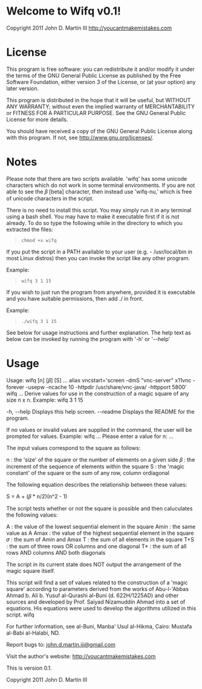 #  Welcome to Wifq v0.1!

Copyright 2011 John D. Martin III
http://youcantmakemistakes.com

# License

This program is free software: you can redistribute it and/or modify
it under the terms of the GNU General Public License as published by
the Free Software Foundation, either version 3 of the License, or
(at your option) any later version.

This program is distributed in the hope that it will be useful,
but WITHOUT ANY WARRANTY; without even the implied warranty of
MERCHANTABILITY or FITNESS FOR A PARTICULAR PURPOSE.  See the
GNU General Public License for more details.

You should have received a copy of the GNU General Public License
along with this program.  If not, see <http://www.gnu.org/licenses/>.

# Notes

Please note that there are two scripts available. 'wifq' has some
unicode characters which do not work in some terminal environments. If
you are not able to see the 𝛽 [beta] character, then instead use
'wifq-nu,' which is free of unicode characters in the script.

There is no need to install this script. You may simply run it in any
terminal using a bash shell. You may have to make it executable first 
if it is not already. To do so type the following while in the 
directory to which you extracted the files:

> `chmod +x wifq`

If you put the script in a PATH available to your user (e.g. -
/usr/local/bin in most Linux distros) then you can invoke the script
like any other program.

Example:
> `wifq 3 1 15`

If you wish to just run the program from anywhere, provided it is
executable and you have suitable permissions, then add ./ in front.

Example:
> `./wifq 3 1 15`

See below for usage instructions and further explanation. The help text
as below can be invoked by running the program with '-h' or '--help'

# Usage

Usage:	wifq [n] [𝛽] [S] ...
alias vncstart='screen -dmS "vnc-server" x11vnc -forever -usepw -ncache 10 -httpdir /usr/share/vnc-java/ -httpport 5800'
	wifq ...
Derive values for use in the construction of a magic square of any size
n x n.
Example:	wifq 3 1 15

  -h, --help			Displays this help screen. 
      --readme			Displays the README for the program.

If no values or invalid values are supplied in the command, the user 
will be prompted for values. 
Example:	wifq
		... 
		Please enter a value for n: ...

The input values correspond to the square as follows:

   n	: the 'size' of the square or the number of elements on a given 
		side
       𝛽	: the increment of the sequence of elements within the square
   S	: the 'magic constant' of the square or the sum of any row, 
		column ordiagonal

The following equation describes the relationship between these values:

   S = A + (𝛽 * n/2)(n^2 - 1)

The script tests whether or not the square is possible and then 
caluculates the following values:

   A	: the value of the lowest sequential element in the square
   Amin	: the same value as A
   Amax	: the value of the highest sequential element in the square
       𝜎 	: the sum of Amin and Amax
   T	: the sum of all elements in the square
   T+S	: the sum of three rows OR columns and one diagonal
   T*	: the sum of all rows AND columns AND both diagonals

The script in its current state does NOT output the arrangement of the 
magic square itself.

This script will find a set of values related to the construction of a 
'magic square' according to parameters derived from the works of 
Abu-l-'Abbas Ahmad b. Ali b. Yusuf al-Qurashi al-Buni (d. 622H/1225AD) 
and other sources and developed by Prof. Saiyad Nizamuddin Ahmad into 
a set of equations. His equations were used to develop the algorithms 
utilized in this script. wifq

For further information,  see al-Buni, Manba' Usul al-Hikma, Cairo: 
Mustafa al-Babi al-Halabi, ND.

Report bugs to: john.d.martin.iii@gmail.com

Visit the author's website: http://youcantmakemistakes.com

This is version 0.1.

Copyright 2011 John D. Martin III

